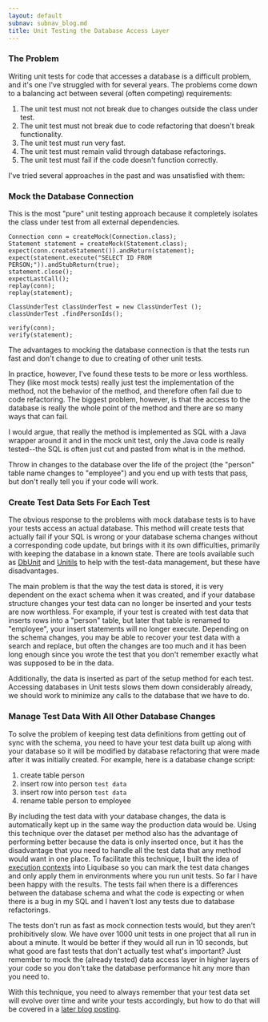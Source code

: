 ```yaml
---
layout: default
subnav: subnav_blog.md
title: Unit Testing the Database Access Layer
---
```

### The Problem

Writing unit tests for code that accesses a database is a difficult problem, and it's one I've struggled with for several years.  The problems come down to a balancing act between several (often competing) requirements:

1. The unit test must not not break due to changes outside the class under test.
1. The unit test must not break due to code refactoring that doesn't break functionality.
1. The unit test must run very fast.
1. The unit test must remain valid through database refactorings.
1. The unit test must fail if the code doesn't function correctly.

I've tried several approaches in the past and was unsatisfied with them:

### Mock the Database Connection

This is the most "pure" unit testing approach because it completely isolates the class under test from all external dependencies.

    Connection conn = createMock(Connection.class);
    Statement statement = createMock(Statement.class);
    expect(conn.createStatement()).andReturn(statement);
    expect(statement.execute("SELECT ID FROM PERSON;")).andStubReturn(true);
    statement.close();
    expectLastCall();
    replay(conn);
    replay(statement);

    ClassUnderTest classUnderTest = new ClassUnderTest ();
    classUnderTest .findPersonIds();

    verify(conn);
    verify(statement);

The advantages to mocking the database connection is that the tests run fast and don't change to due to creating of other unit tests.

In practice, however, I've found these tests to be more or less worthless.  They (like most mock tests) really just test the implementation of the method, not the behavior of the method, and therefore often fail due to code refactoring.  The biggest problem, however, is that the access to the database is really the whole point of the method and there are so many ways that can fail.

I would argue, that really the method is implemented as SQL with a Java wrapper around it and in the mock unit test, only the Java code is really tested--the SQL is often just cut and pasted from what is in the method.

Throw in changes to the database over the life of the project (the "person" table name changes to "employee") and you end up with tests that pass, but don't really tell you if your code will work.

### Create Test Data Sets For Each Test

The obvious response to the problems with mock database tests is to have your tests access an actual database.  This method will create tests that actually fail if your SQL is wrong or your database schema changes without a corresponding code update, but brings with it its own difficulties, primarily with keeping the database in a known state.  There are tools available such as <a href="http://www.dbunit.org/">DbUnit</a> and <a href="http://unitils.sourceforge.net/summary.html">Unitils</a> to help with the test-data management, but these have disadvantages.

The main problem is that the way the test data is stored, it is very dependent on the exact schema when it was created, and if your database structure changes your test data can no longer be inserted and your tests are now worthless.  For example, if your test is created with test data that inserts rows into a "person" table, but later that table is renamed to "employee", your insert statements will no longer execute.  Depending on the schema changes, you may be able to recover your test data with a search and replace, but often the changes are too much and it has been long enough since you wrote the test that you don't remember exactly what was supposed to be in the data.

Additionally, the data is inserted as part of the setup method for each test.  Accessing databases in Unit tests slows them down considerably already, we should work to minimize any calls to the database that we have to do.

### Manage Test Data With All Other Database Changes

To solve the problem of keeping test data definitions from getting out of sync with the schema, you need to have your test data built up along with your database so it will be modified by database refactoring that were made after it was initially created.  For example, here is a database change script:

1. create table person
1. insert row into person `test data`
1. insert row into person `test data`
1. rename table person to employee

By including the test data with your database changes, the data is automatically kept up in the same way the production data would be.  Using this technique over the dataset per method also has the advantage of performing better because the data is only inserted once, but it has the disadvantage that you need to handle all the test data that any method would want in one place.
To facilitate this technique, I built the idea of <a href="https://www.liquibase.org/documentation/contexts.html">execution contexts</a> into Liquibase so you can mark the test data changes and only apply them in environments where you run unit tests.  So far I have been happy with the results.  The tests fail when there is a differences between the database schema and what the code is expecting or when there is a bug in my SQL and I haven't lost any tests due to database refactorings.

The tests don't run as fast as mock connection tests would, but they aren't prohibitively slow.  We have over 1000 unit tests in one project that all run in about a minute.  It would be better if they would all run in 10 seconds, but what good are fast tests that don't actually test what's important?  Just remember to mock the (already tested) data access layer in higher layers of your code so you don't take the database performance hit any more than you need to.

With this technique, you need to always remember that your test data set will evolve over time and write your tests accordingly, but how to do that will be covered in a <a href="http://www.liquibase.org/2007/06/building-database-tests-that-dont-break.html">later blog posting</a>.

